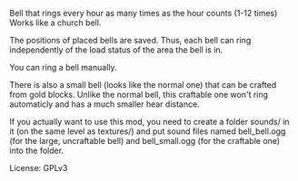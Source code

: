 Bell that rings every hour as many times as the hour counts (1-12 times)
Works like a church bell.

The positions of placed bells are saved. Thus, each bell can ring independently of the load status of the area the bell is in.

You can ring a bell manually.

There is also a small bell (looks like the normal one) that can be crafted from gold blocks. Unlike the normal bell, this craftable one won't ring automaticly and has a much smaller hear distance.

If you actually want to use this mod, you need to create a folder sounds/ in it (on the same level as textures/) and put sound files named bell_bell.ogg (for the large, uncraftable bell) and bell_small.ogg (for the craftable one) into the folder.

License: GPLv3

